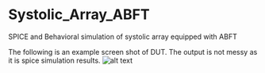 # Systolic_Array_ABFT
SPICE and Behavioral simulation of systolic array equipped with ABFT



The following is an example screen shot of DUT. The output is not messy as it is spice simulation results.
![alt text](https://github.com/NeuroFan/Systolic_Array_ABFT/blob/master/simulation_snap_shot.png)

